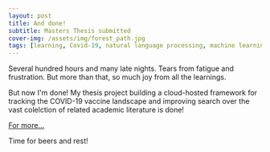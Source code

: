 ```yaml
---
layout: post
title: And done!
subtitle: Masters Thesis submitted
cover-img: /assets/img/forest_path.jpg
tags: [learning, Covid-19, natural language processing, machine learning, BERT, transformers, data engineering]
---
```

Several hundred hours and many late nights. Tears from fatigue and frustration. But more than that, so much joy from all the learnings.

But now I'm done! My thesis project building a cloud-hosted framework for tracking the COVID-19 vaccine landscape and improving search over the vast colelction of related academic literature is done!

[For more...](https://corticalstack.ai/mt/)

Time for beers and rest!